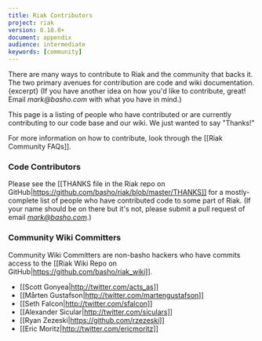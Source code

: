```yaml
---
title: Riak Contributors
project: riak
version: 0.10.0+
document: appendix
audience: intermediate
keywords: [community]
---
```


There are many ways to contribute to Riak and the community that backs it. The two primary avenues for contribution are code and wiki documentation.{excerpt} (If you have another idea on how you'd like to contribute, great! Email _mark@basho.com_ with what you have in mind.)

This page is a listing of people who have contributed or are currently contributing to our code base and our wiki. We just wanted to say "Thanks!"

For more information on how to contribute, look through the [[Riak Community FAQs]].

### Code Contributors

Please see the [[THANKS file in the Riak repo on GitHub|https://github.com/basho/riak/blob/master/THANKS]] for a mostly-complete list of people who have contributed code to some part of Riak. (If your name should be on there but it's not, please submit a pull request of email *mark@basho.com*.)

### Community Wiki Committers

Community Wiki Committers are non-basho hackers who have commits access to the [[Riak Wiki Repo on GitHub|https://github.com/basho/riak_wiki]].

* [[Scott Gonyea|http://twitter.com/acts_as]]
* [[Mårten Gustafson|http://twitter.com/martengustafson]]
* [[Seth Falcon|http://twitter.com/sfalcon]]
* [[Alexander Sicular|http://twitter.com/siculars]]
* [[Ryan Zezeski|https://github.com/rzezeski]]
* [[Eric Moritz|http://twitter.com/ericmoritz]]
